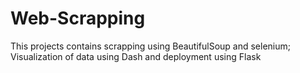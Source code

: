 # Web-Scrapping
This projects contains scrapping using BeautifulSoup and selenium; Visualization of data using Dash and deployment using Flask
